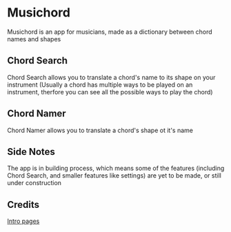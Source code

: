 # Musichord
Musichord is an app for musicians, made as a dictionary between chord names and shapes

## Chord Search
Chord Search allows you to translate a chord's name to its shape on your instrument (Usually a chord has 
multiple ways to be played on an instrument, therfore you can see all the possible ways to play the chord)

## Chord Namer
Chord Namer allows you to translate a chord's shape ot it's name

## Side Notes
The app is in building process, which means some of the features (including Chord Search, and smaller features
like settings) are yet to be made, or still under construction

## Credits
[Intro pages](https://github.com/AppIntro/AppIntro)
